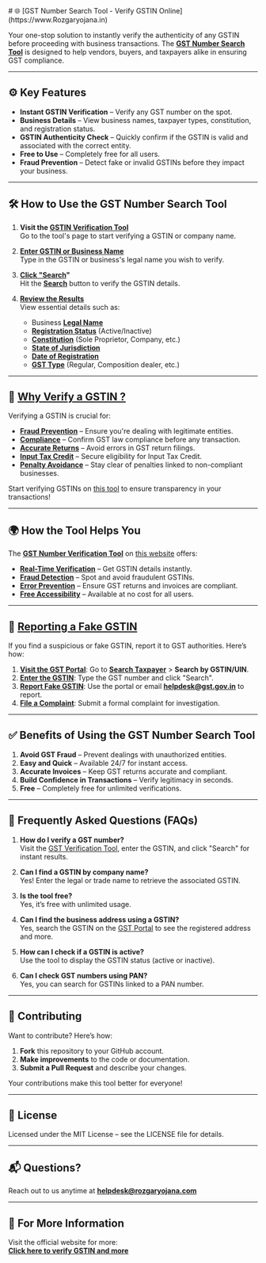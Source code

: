 <meta name="google-site-verification" content="VEtXgYHyRYY70Im-xQsuy5rUd8_szkymOQx0GQcUcNQ" />
# 🌐 [GST Number Search Tool - Verify GSTIN Online](https://www.Rozgaryojana.in)

Your one-stop solution to instantly verify the authenticity of any GSTIN before proceeding with business transactions. The **[GST Number Search Tool](https://www.Rozgaryojana.in)** is designed to help vendors, buyers, and taxpayers alike in ensuring GST compliance.

---

## ⚙️ Key Features

- **Instant GSTIN Verification** – Verify any GST number on the spot.
- **Business Details** – View business names, taxpayer types, constitution, and registration status.
- **GSTIN Authenticity Check** – Quickly confirm if the GSTIN is valid and associated with the correct entity.
- **Free to Use** – Completely free for all users.
- **Fraud Prevention** – Detect fake or invalid GSTINs before they impact your business.

---

## 🛠️ How to Use the GST Number Search Tool

1. **Visit the [GSTIN Verification Tool](https://www.Rozgaryojana.in)**  
   Go to the tool's page to start verifying a GSTIN or company name.

2. **[Enter GSTIN or Business Name](https://www.Rozgaryojana.in)**  
   Type in the GSTIN or business's legal name you wish to verify.

3. **[Click "Search](https://www.Rozgaryojana.in)"**  
   Hit the **[Search](https://www.Rozgaryojana.in)** button to verify the GSTIN details.

4. **[Review the Results](https://www.Rozgaryojana.in)**  
   View essential details such as:
   - Business **[Legal Name](https://www.Rozgaryojana.in)**
   - **[Registration Status](https://www.Rozgaryojana.in)** (Active/Inactive)
   - **[Constitution](https://www.Rozgaryojana.in)** (Sole Proprietor, Company, etc.)
   - **[State of Jurisdiction](https://www.Rozgaryojana.in)**
   - **[Date of Registration](https://www.Rozgaryojana.in)**
   - **[GST Type](https://www.Rozgaryojana.in)** (Regular, Composition dealer, etc.)

---

## 🎯 [Why Verify a GSTIN ?](https://www.Rozgaryojana.in)

Verifying a GSTIN is crucial for:

- **[Fraud Prevention](https://www.Rozgaryojana.in)** – Ensure you're dealing with legitimate entities.
- **[Compliance](https://www.Rozgaryojana.in)** – Confirm GST law compliance before any transaction.
- **[Accurate Returns](https://www.Rozgaryojana.in)** – Avoid errors in GST return filings.
- **[Input Tax Credit](https://www.Rozgaryojana.in)** – Secure eligibility for Input Tax Credit.
- **[Penalty Avoidance](https://www.Rozgaryojana.in)** – Stay clear of penalties linked to non-compliant businesses.

Start verifying GSTINs on [this tool](https://www.Rozgaryojana.in) to ensure transparency in your transactions!

---

## 🌍 How the Tool Helps You

The **[GST Number Verification Tool](https://www.Rozgaryojana.in)** on [this website](https://www.Rozgaryojana.in) offers:

- **[Real-Time Verification](https://www.Rozgaryojana.in)** – Get GSTIN details instantly.
- **[Fraud Detection](https://www.Rozgaryojana.in)** – Spot and avoid fraudulent GSTINs.
- **[Error Prevention](https://www.Rozgaryojana.in)** – Ensure GST returns and invoices are compliant.
- **[Free Accessibility](https://www.Rozgaryojana.in)** – Available at no cost for all users.

---

## 🚩 [Reporting a Fake GSTIN](https://www.Rozgaryojana.in)

If you find a suspicious or fake GSTIN, report it to GST authorities. Here’s how:

1. **[Visit the GST Portal](https://www.Rozgaryojana.in)**: Go to **[Search Taxpayer](https://www.Rozgaryojana.in)** > **Search by GSTIN/UIN**.
2. **[Enter the GSTIN](https://www.Rozgaryojana.in)**: Type the GST number and click "Search".
3. **[Report Fake GSTIN](https://www.Rozgaryojana.in)**: Use the portal or email **[helpdesk@gst.gov.in](https://www.Rozgaryojana.in)** to report.
4. **[File a Complaint](https://www.Rozgaryojana.in)**: Submit a formal complaint for investigation.

---

## ✅ Benefits of Using the GST Number Search Tool

1. **Avoid GST Fraud** – Prevent dealings with unauthorized entities.
2. **Easy and Quick** – Available 24/7 for instant access.
3. **Accurate Invoices** – Keep GST returns accurate and compliant.
4. **Build Confidence in Transactions** – Verify legitimacy in seconds.
5. **Free** – Completely free for unlimited verifications.

---

## 📖 Frequently Asked Questions (FAQs)

1. **How do I verify a GST number?**  
   Visit the [GST Verification Tool](https://www.Rozgaryojana.in), enter the GSTIN, and click "Search" for instant results.

2. **Can I find a GSTIN by company name?**  
   Yes! Enter the legal or trade name to retrieve the associated GSTIN.

3. **Is the tool free?**  
   Yes, it’s free with unlimited usage.

4. **Can I find the business address using a GSTIN?**  
   Yes, search the GSTIN on the [GST Portal](https://www.Rozgaryojana.in) to see the registered address and more.

5. **How can I check if a GSTIN is active?**  
   Use the tool to display the GSTIN status (active or inactive).

6. **Can I check GST numbers using PAN?**  
   Yes, you can search for GSTINs linked to a PAN number.

---

## 🤝 Contributing

Want to contribute? Here’s how:

1. **Fork** this repository to your GitHub account.
2. **Make improvements** to the code or documentation.
3. **Submit a Pull Request** and describe your changes.

Your contributions make this tool better for everyone!

---

## 📜 License

Licensed under the MIT License – see the LICENSE file for details.

---

## 📬 Questions?

Reach out to us anytime at **[helpdesk@rozgaryojana.com](https://www.Rozgaryojana.in)**

---

## 🔗 For More Information

Visit the official website for more:  
[**Click here to verify GSTIN and more**](https://www.Rozgaryojana.in)
